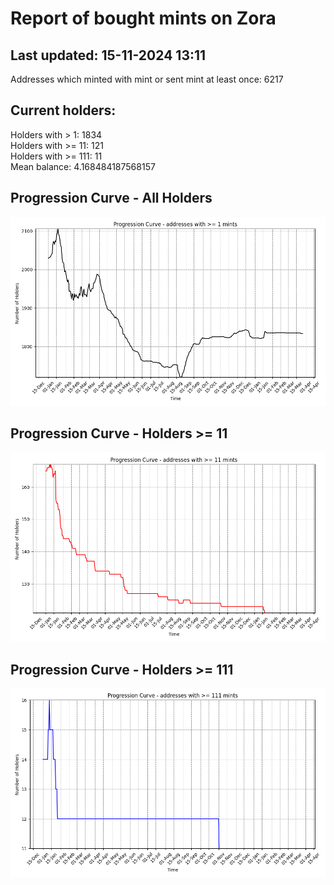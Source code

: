 # Report of bought mints on Zora
## Last updated: 15-11-2024 13:11
Addresses which minted with mint or sent mint at least once: 6217

## Current holders:
Holders with > 1: 1834  
Holders with >= 11: 121  
Holders with >= 111: 11  
Mean balance: 4.168484187568157  

## Progression Curve - All Holders
![addresses with >= 1 mint](progression_curve_all.png)
## Progression Curve - Holders >= 11
![addresses with >= 11 mints](progression_curve_gt_11.png)
## Progression Curve - Holders >= 111
![addresses with >= 111 mints](progression_curve_gt_111.png)
